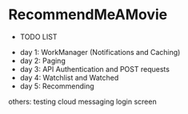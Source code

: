 # RecommendMeAMovie

* TODO LIST
- day 1: WorkManager (Notifications and Caching)
- day 2: Paging
- day 3: API Authentication and POST requests
- day 4: Watchlist and Watched
- day 5: Recommending

others:
testing
cloud messaging
login screen
